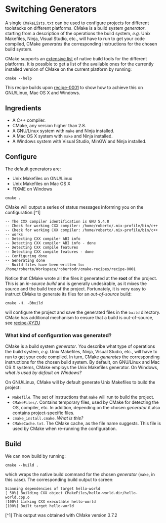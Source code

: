 Switching Generators
====================

A single `CMakeLists.txt` can be used to configure projects for different toolstacks on different platforms.
CMake is a build system _generator_. starting from a description of the operations the build system, _e.g._ Unix Makefiles, Ninja, Visual Studio, etc.,
will have to run to get your code compiled, CMake _generates_ the corresponding instructions for the chosen build system.

CMake supports an [extensive list]() of native build tools for the different platforms. It is possible to get a list of
the available ones for the currently installed version of CMake on the current platform by running:
```
cmake --help
```
This recipe builds upon [recipe-0001](../recipe-0001/README.md) to show how to achieve this on GNU/Linux, Mac OS X and Windows.

## Ingredients

- A C++ compiler.
- CMake, any version higher than 2.8.
- A GNU/Linux system with `make` and Ninja installed.
- A Mac OS X system with `make` and Ninja installed.
- A Windows system with Visual Studio, MinGW and Ninja installed.

## Configure

The default generators are:
- Unix Makefiles on GNU/Linux
- Unix Makefiles on Mac OS X
- FIXME on Windows
```
cmake .
```
CMake will output a series of status messages informing you on the configuration:[^1]
```
-- The CXX compiler identification is GNU 5.4.0
-- Check for working CXX compiler: /home/roberto/.nix-profile/bin/c++
-- Check for working CXX compiler: /home/roberto/.nix-profile/bin/c++ -- works
-- Detecting CXX compiler ABI info
-- Detecting CXX compiler ABI info - done
-- Detecting CXX compile features
-- Detecting CXX compile features - done
-- Configuring done
-- Generating done
-- Build files have been written to: /home/roberto/Workspace/robertodr/cmake-recipes/recipe-0001
```
Notice that CMake wrote all the files it generated at the **root** of the project. This is an _in-source build_ and is generally undesirable,
as it mixes the source and the build tree of the project. Fortunately, it is very easy to instruct CMake to generate its files for
an _out-of-source_ build:
```
cmake -H. -Bbuild
```
will configure the project and save the generated files in the `build` directory.
CMake has additional mechanism to ensure that a build is out-of-source, see [recipe-XYZU](recipe-XYZU/README.md)

### What kind of configuration was generated?

CMake is a build system _generator_. You describe what type of operations the build system, _e.g._ Unix Makefiles, Ninja, Visual Studio, etc.,
will have to run to get your code compiled. In turn, CMake _generates_ the corresponding instructions for the chosen build system.
By default, on GNU/Linux and Mac OS X systems, CMake employs the Unix Makefiles generator. On Windows, _what is used by default on Windows?_

On GNU/Linux, CMake will by default generate Unix Makefiles to build the project:
- `Makefile`. The set of instructions that `make` will run to build the project.
- `CMakeFiles/`. Contains temporary files, used by CMake for detecting the OS, compiler, etc.
   In addition, depending on the chosen _generator_ it also contains project-specific files.
- `cmake_install.cmake`. _What is this?_
- `CMakeCache.txt`. The CMake cache, as the file name suggests. This file is used by CMake when re-running the configuration.

## Build

We can now build by running:
```
cmake --build .
```
which wraps the native build command for the chosen _generator_ (`make`, in this case).
The corresponding build output to screen:
```
Scanning dependencies of target hello-world
[ 50%] Building CXX object CMakeFiles/hello-world.dir/hello-world.cpp.o
[100%] Linking CXX executable hello-world
[100%] Built target hello-world
```

[^1] This output was obtained with CMake version 3.7.2
